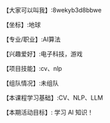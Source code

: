 【大家可以叫我】:8wekyb3d8bbwe


【坐标】:地球


【专业/职业】:AI算法


【兴趣爱好】:电子科技，游戏


【项目技能】:cv、nlp


【组队情况】:未组队


【本课程学习基础】:CV、NLP、LLM


【本期活动目标】: 学习 AI 知识！

